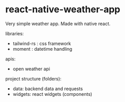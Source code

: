 # react-native-weather-app

Very simple weather app.
Made with native react.

libraries:

- tailwind-rs : css framework
- moment : datetime handling

apis:
- open weather api

project structure (folders):
- data: backend data and requests
- widgets: react widgets (components)